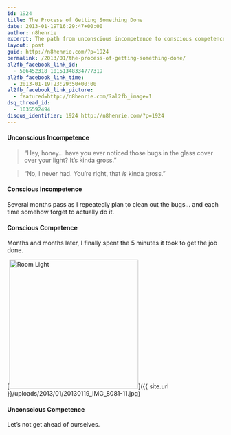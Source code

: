 ```yaml
---
id: 1924
title: The Process of Getting Something Done
date: 2013-01-19T16:29:47+00:00
author: n8henrie
excerpt: The path from unconscious incompetence to conscious competence in three easy payments of $19.95.
layout: post
guid: http://n8henrie.com/?p=1924
permalink: /2013/01/the-process-of-getting-something-done/
al2fb_facebook_link_id:
  - 506452318_10151348334777319
al2fb_facebook_link_time:
  - 2013-01-19T23:29:50+00:00
al2fb_facebook_link_picture:
  - featured=http://n8henrie.com/?al2fb_image=1
dsq_thread_id:
  - 1035592494
disqus_identifier: 1924 http://n8henrie.com/?p=1924
---
```

#### Unconscious Incompetence

> “Hey, honey… have you ever noticed those bugs in the glass cover over your light? It’s kinda gross.”
  
> <!--more-->
> 
> “No, I never had. You’re right, that _is_ kinda gross.”

#### Conscious Incompetence

Several months pass as I repeatedly plan to clean out the bugs… and each time somehow forget to actually do it.

#### Conscious Competence

Months and months later, I finally spent the 5 minutes it took to get the job done.
  
[<img src="{{ site.url }}/uploads/2013/01/20130119_IMG_8081-11-300x300.jpg" alt="Room Light" width="300" height="300" class="aligncenter size-medium wp-image-1986" srcset="{{ site.url }}/uploads/2013/01/20130119_IMG_8081-11-300x300.jpg 300w, http://n8henrie.com/uploads/2013/01/20130119_IMG_8081-11-150x150.jpg 150w, http://n8henrie.com/uploads/2013/01/20130119_IMG_8081-11-1024x1024.jpg 1024w, http://n8henrie.com/uploads/2013/01/20130119_IMG_8081-11-125x125.jpg 125w" sizes="(max-width: 300px) 100vw, 300px" />]({{ site.url }}/uploads/2013/01/20130119_IMG_8081-11.jpg)

#### Unconscious Competence

Let’s not get ahead of ourselves.